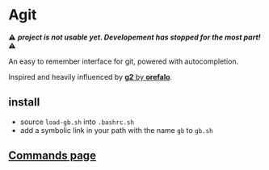 # Agit

:warning: ***project is not usable yet. Developement has stopped for the most part!*** :warning:

An easy to remember interface for git, powered with autocompletion.

Inspired and heavily influenced by [**g2** by **orefalo**](https://github.com/orefalo/g2).

## install

* source `load-gb.sh` into `.bashrc.sh`
* add a symbolic link in your path with the name `gb` to `gb.sh`

## [Commands page](doc/cmds.md)
